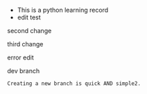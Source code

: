 * This is a python learning record
* edit test

second change 

third change

error edit



dev branch



```
Creating a new branch is quick AND simple2.
```